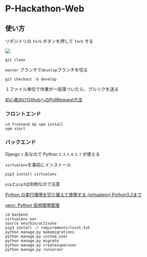 # P-Hackathon-Web
## 使い方
リポジトリの `fork` ボタンを押して `fork` する

![](https://i.imgur.com/UyyBKi1.png)

```
git clone
```

`master` ブランチで`develop`ブランチを切る

```
git checkout -b develop
```

１ファイル単位で作業が一段落ついたら、プルリクを送る

[初心者向けGithubへのPullRequest方法](https://qiita.com/samurai_runner/items/7442521bce2d6ac9330b)


### フロントエンド
```shell
cd frontend && npm install
npm start
```
### バックエンド
Django `1` 系なので Python `3.5` `3.6` `3.7`
が使える

`virtualenv`を事前にインストール

`pip3 install virtualenv`

`pip`と`pip3`は別物なので注意

[Python の実行環境を切り替えて使用する (virtualenv) Python3.2まで](https://maku77.github.io/python/env/virtualenv.html)

[venv: Python 仮想環境管理](https://qiita.com/fiftystorm36/items/b2fd47cf32c7694adc2e)

```shell
cd backend
virtualenv env
source env/bin/activate
pip3 install -r requirements/local.txt
python manage.py makemigrations
python manage.py custom_user
python manage.py migrate
python manage.py createsuperuser
python manage.py runserver
```

